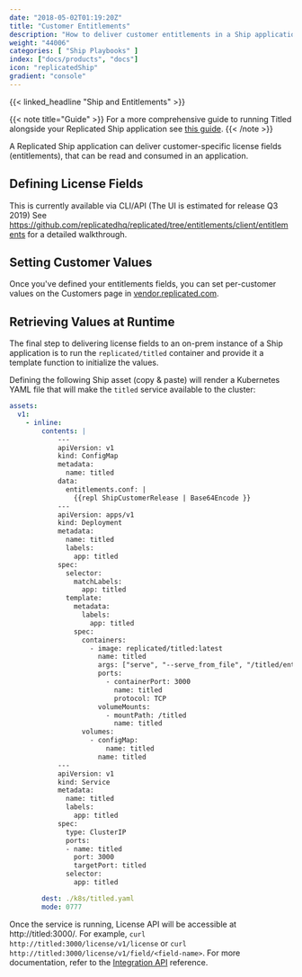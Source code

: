 ```yaml
---
date: "2018-05-02T01:19:20Z"
title: "Customer Entitlements"
description: "How to deliver customer entitlements in a Ship application"
weight: "44006"
categories: [ "Ship Playbooks" ]
index: ["docs/products", "docs"]
icon: "replicatedShip"
gradient: "console"
---
```


{{< linked_headline "Ship and Entitlements" >}}

{{< note title="Guide" >}}
For a more comprehensive guide to running Titled alongside your Replicated Ship application see [this guide](/guides/ship-and-entitlements/).
{{< /note >}}

A Replicated Ship application can deliver customer-specific license fields (entitlements), that can be read and consumed in an application.

## Defining License Fields

This is currently available via CLI/API (The UI is estimated for release Q3 2019) See https://github.com/replicatedhq/replicated/tree/entitlements/client/entitlements for a detailed walkthrough.

## Setting Customer Values

Once you've defined your entitlements fields, you can set per-customer values on the Customers page in [vendor.replicated.com](https://vendor.replicated.com).

## Retrieving Values at Runtime

The final step to delivering license fields to an on-prem instance of a Ship application is to run the `replicated/titled` container and provide it a template function to initialize the values.

Defining the following Ship asset (copy & paste) will render a Kubernetes YAML file that will make the `titled` service available to the cluster:

```yaml
assets:
  v1:
    - inline:
        contents: |
            ---
            apiVersion: v1
            kind: ConfigMap
            metadata:
              name: titled
            data:
              entitlements.conf: |
                {{repl ShipCustomerRelease | Base64Encode }}
            ---
            apiVersion: apps/v1
            kind: Deployment
            metadata:
              name: titled
              labels:
                app: titled
            spec:
              selector:
                matchLabels:
                  app: titled
              template:
                metadata:
                  labels:
                    app: titled
                spec:
                  containers:
                    - image: replicated/titled:latest
                      name: titled
                      args: ["serve", "--serve_from_file", "/titled/entitlements.conf"]
                      ports:
                        - containerPort: 3000
                          name: titled
                          protocol: TCP
                      volumeMounts:
                        - mountPath: /titled
                          name: titled
                  volumes:
                    - configMap:
                        name: titled
                      name: titled
            ---
            apiVersion: v1
            kind: Service
            metadata:
              name: titled
              labels:
                app: titled
            spec:
              type: ClusterIP
              ports:
              - name: titled
                port: 3000
                targetPort: titled
              selector:
                app: titled

        dest: ./k8s/titled.yaml
        mode: 0777
```

Once the service is running, License API will be accessible at http://titled:3000/.  For example, `curl http://titled:3000/license/v1/license` or `curl http://titled:3000/license/v1/field/<field-name>`. For more documentation, refer to the [Integration API](/api/integration-api/license-api/) reference.
